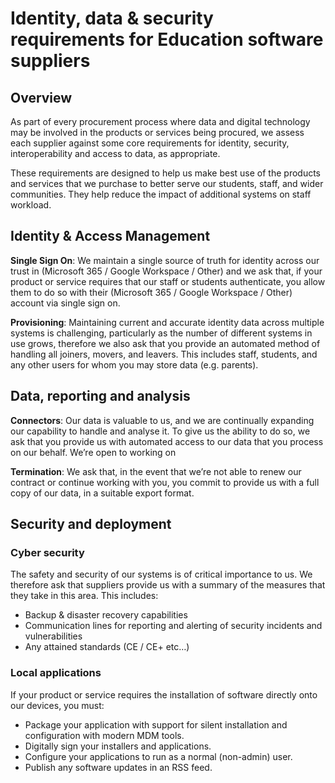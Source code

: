 # Identity, data & security requirements for Education software suppliers

## Overview

As part of every procurement process where data and digital technology may be involved in the products or services being procured, we assess each supplier against some core requirements for identity, security, interoperability and access to data, as appropriate.

These requirements are designed to help us make best use of the products and services that we purchase to better serve our students, staff, and wider communities. They help reduce the impact of additional systems on staff workload.

## Identity & Access Management

**Single Sign On**: We maintain a single source of truth for identity across our trust in (Microsoft 365 / Google Workspace / Other) and we ask that, if your product or service requires that our staff or students authenticate, you allow them to do so with their (Microsoft 365 / Google Workspace / Other) account via single sign on.

**Provisioning**: Maintaining current and accurate identity data across multiple systems is challenging, particularly as the number of different systems in use grows, therefore we also ask that you provide an automated method of handling all joiners, movers, and leavers. This includes staff, students, and any other users for whom you may store data (e.g. parents).

## Data, reporting and analysis

**Connectors**: Our data is valuable to us, and we are continually expanding our capability to handle and analyse it. To give us the ability to do so, we ask that you provide us with automated access to our data that you process on our behalf. We’re open to working on 

**Termination**: We ask that, in the event that we’re not able to renew our contract or continue working with you, you commit to provide us with a full copy of our data, in a suitable export format.

## Security and deployment

### Cyber security
The safety and security of our systems is of critical importance to us. We therefore ask that suppliers provide us with a summary of the measures that they take in this area. This includes:

- Backup & disaster recovery capabilities
- Communication lines for reporting and alerting of security incidents and vulnerabilities
- Any attained standards (CE / CE+ etc…)

### Local applications

If your product or service requires the installation of software directly onto our devices, you must:

- Package your application with support for silent installation and configuration with modern MDM tools.
- Digitally sign your installers and applications.
- Configure your applications to run as a normal (non-admin) user.
- Publish any software updates in an RSS feed.

